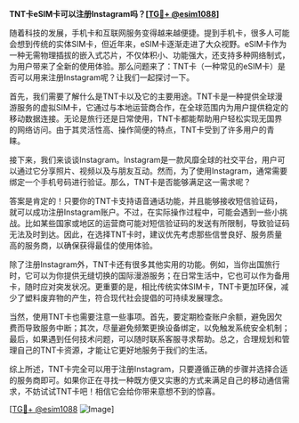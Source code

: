 **TNT卡eSIM卡可以注册Instagram吗？[[TG💪+ @esim1088](https://t.me/s/esim1088)]**

随着科技的发展，手机卡和互联网服务变得越来越便捷。提到手机卡，很多人可能会想到传统的实体SIM卡，但近年来，eSIM卡逐渐走进了大众视野。eSIM卡作为一种无需物理插拔的嵌入式芯片，不仅体积小、功能强大，还支持多种网络制式，为用户带来了全新的使用体验。那么问题来了：TNT卡（一种常见的eSIM卡）是否可以用来注册Instagram呢？让我们一起探讨一下。

首先，我们需要了解什么是TNT卡以及它的主要用途。TNT卡是一种提供全球漫游服务的虚拟SIM卡，它通过与本地运营商合作，在全球范围内为用户提供稳定的移动数据连接。无论是旅行还是日常使用，TNT卡都能帮助用户轻松实现无国界的网络访问。由于其灵活性高、操作简便的特点，TNT卡受到了许多用户的青睐。

接下来，我们来谈谈Instagram。Instagram是一款风靡全球的社交平台，用户可以通过它分享照片、视频以及与朋友互动。然而，为了使用Instagram，通常需要绑定一个手机号码进行验证。那么，TNT卡是否能够满足这一需求呢？

答案是肯定的！只要你的TNT卡支持语音通话功能，并且能够接收短信验证码，就可以成功注册Instagram账户。不过，在实际操作过程中，可能会遇到一些小挑战。比如某些国家或地区的运营商可能对短信验证码的发送有所限制，导致验证码无法及时到达。因此，在选择TNT卡时，建议优先考虑那些信誉良好、服务质量高的服务商，以确保获得最佳的使用体验。

除了注册Instagram外，TNT卡还有很多其他实用的功能。例如，当你出国旅行时，它可以为你提供无缝切换的国际漫游服务；在日常生活中，它也可以作为备用卡，随时应对突发状况。更重要的是，相比传统实体SIM卡，TNT卡更加环保，减少了塑料废弃物的产生，符合现代社会提倡的可持续发展理念。

当然，使用TNT卡也需要注意一些事项。首先，要定期检查账户余额，避免因欠费而导致服务中断；其次，尽量避免频繁更换设备绑定，以免触发系统安全机制；最后，如果遇到任何技术问题，可以随时联系客服寻求帮助。总之，合理规划和管理自己的TNT卡资源，才能让它更好地服务于我们的生活。

综上所述，TNT卡完全可以用于注册Instagram，只要遵循正确的步骤并选择合适的服务商即可。如果你正在寻找一种既方便又实惠的方式来满足自己的移动通信需求，不妨试试TNT卡吧！相信它会给你带来意想不到的惊喜。

[[TG💪+ @esim1088](https://t.me/s/esim1088) ![Image](https://i.postimg.cc/4NQfJmqS/Snipaste-2025-05-13-00-14-12.png)]